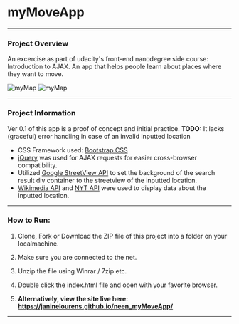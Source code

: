 # **myMoveApp**
---

### Project Overview
An excercise as part of udacity's front-end nanodegree side course: Introduction to AJAX. An app that helps people learn about places where they want to move. 

![myMap](https://www.dropbox.com/s/gdcy0shnyg78e9y/mma.gif?raw=1)
![myMap](https://www.dropbox.com/s/c5lgcnea3ab6e57/web_mymoveapp.jpg?raw=1)

---

### Project Information

Ver 0.1 of this app is a proof of concept and initial practice. **TODO:** It lacks  (graceful) error handling in case of an invalid inputted location 

 - CSS Framework used: [Bootstrap CSS](http://getbootstrap.com/css/)
 - [jQuery](https://jquery.com/) was used for AJAX requests for easier cross-browser compatibility.
 - Utilized [Google StreetView API](https://developers.google.com/maps/documentation/streetview/) to set the background of the search result div container to the streetview of the inputted location.
 - [Wikimedia API](https://www.mediawiki.org/wiki/API:Main_page)  and  [NYT API](https://developer.nytimes.com/) were used to display data about the inputted location.
 
---
### How to Run:

1. Clone, Fork or Download the ZIP file of this project into a folder on your localmachine.
2. Make sure you are connected to the net.
3. Unzip the file using Winrar / 7zip etc.
4. Double click the index.html file and open with your favorite browser.

5. **Alternatively, view the site live here: https://janinelourens.github.io/neen_myMoveApp/**

---
